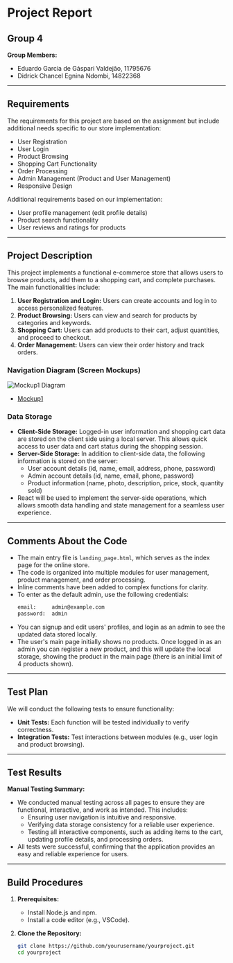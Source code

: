 # Project Report

## Group 4
**Group Members:**
- Eduardo Garcia de Gáspari Valdejão, 11795676
- Didrick Chancel Egnina Ndombi, 14822368

---

## Requirements
The requirements for this project are based on the assignment but include additional needs specific to our store implementation:

- User Registration
- User Login
- Product Browsing
- Shopping Cart Functionality
- Order Processing
- Admin Management (Product and User Management)
- Responsive Design

Additional requirements based on our implementation:
- User profile management (edit profile details)
- Product search functionality
- User reviews and ratings for products

---

## Project Description
This project implements a functional e-commerce store that allows users to browse products, add them to a shopping cart, and complete purchases. The main functionalities include:

1. **User Registration and Login:** Users can create accounts and log in to access personalized features.
2. **Product Browsing:** Users can view and search for products by categories and keywords.
3. **Shopping Cart:** Users can add products to their cart, adjust quantities, and proceed to checkout.
4. **Order Management:** Users can view their order history and track orders.

### Navigation Diagram (Screen Mockups)
![Mockup1 Diagram](https://github.com/user-attachments/assets/a1d22e29-17eb-4016-a392-23b6daaebd65)
- [Mockup1](https://marvelapp.com/whiteboard/nPB1tfnLTApB8c8Luxut)

### Data Storage
- **Client-Side Storage:** Logged-in user information and shopping cart data are stored on the client side using a local server. This allows quick access to user data and cart status during the shopping session.
- **Server-Side Storage:** In addition to client-side data, the following information is stored on the server:
    - User account details (id, name, email, address, phone, password)
    - Admin account details (id, name, email, phone, password)
    - Product information (name, photo, description, price, stock, quantity sold)
- React will be used to implement the server-side operations, which allows smooth data handling and state management for a seamless user experience.

---

## Comments About the Code
- The main entry file is `landing_page.html`, which serves as the index page for the online store.
- The code is organized into multiple modules for user management, product management, and order processing. 
- Inline comments have been added to complex functions for clarity.
- To enter as the default admin, use the following credentials:
    ```bash
    email:     admin@example.com
    password:  admin
    ```
- You can signup and edit users' profiles, and login as an admin to see the updated data stored locally.
- The user's main page initially shows no products. Once logged in as an admin you can register a new product, and this will update the local storage, showing the product in the main page (there is an initial limit of 4 products shown).

---

## Test Plan
We will conduct the following tests to ensure functionality:
- **Unit Tests:** Each function will be tested individually to verify correctness.
- **Integration Tests:** Test interactions between modules (e.g., user login and product browsing).

---

## Test Results
**Manual Testing Summary:**
- We conducted manual testing across all pages to ensure they are functional, interactive, and work as intended. This includes:
  - Ensuring user navigation is intuitive and responsive.
  - Verifying data storage consistency for a reliable user experience.
  - Testing all interactive components, such as adding items to the cart, updating profile details, and processing orders.
- All tests were successful, confirming that the application provides an easy and reliable experience for users.

---

## Build Procedures
1. **Prerequisites:**
   - Install Node.js and npm.
   - Install a code editor (e.g., VSCode).

2. **Clone the Repository:**
   ```bash
   git clone https://github.com/yourusername/yourproject.git
   cd yourproject
